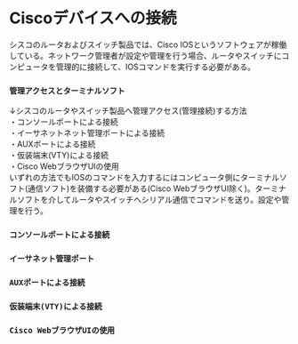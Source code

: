 # Ciscoデバイスへの接続
シスコのルータおよびスイッチ製品では、Cisco IOSというソフトウェアが稼働している。ネットワーク管理者が設定や管理を行う場合、ルータやスイッチにコンピュータを管理的に接続して、IOSコマンドを実行する必要がある。

### `管理アクセスとターミナルソフト`
↓シスコのルータやスイッチ製品へ管理アクセス(管理接続)する方法  
・コンソールポートによる接続  
・イーサネットネット管理ポートによる接続  
・AUXポートによる接続  
・仮装端末(VTY)による接続  
・Cisco WebブラウザUIの使用  
いずれの方法でもIOSのコマンドを入力するにはコンピュータ側にターミナルソフト(通信ソフト)を装備する必要がある(Cisco WebブラウザUI除く)。ターミナルソフトを介してルータやスイッチへシリアル通信でコマンドを送り。設定や管理を行う。

### `コンソールポートによる接続`

### `イーサネット管理ポート`

### `AUXポートによる接続`

### `仮装端末(VTY)による接続`

### `Cisco WebブラウザUIの使用`
